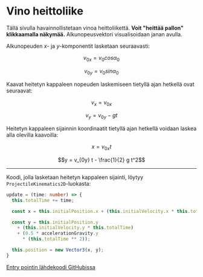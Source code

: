 # Vino heittoliike

Tällä sivulla havainnollistetaan vinoa heittoliikettä. **Voit
"heittää pallon" klikkaamalla näkymää.** Alkunopeusvektori
visualisoidaan janan avulla.

Alkunopeuden $x$- ja $y$-komponentit lasketaan seuraavasti:

$$v_{0x} = v_0 cos \alpha_0$$

$$v_{0y} = v_0 sin \alpha_0$$

Kaavat heitetyn kappaleen nopeuden laskemiseen tietyllä ajan
hetkellä ovat seuraavat:

$$v_x = v_{0x}$$

$$v_y = v_{0y} - gt$$

Heitetyn kappaleen sijainnin koordinaatit tietyllä ajan
hetkellä voidaan laskea alla olevilla kaavoilla:

$$x = v_{0x} t$$

$$y = v_{0y} t - \frac{1}{2} g t^2$$

<hr />

Koodi, jolla lasketaan heitetyn kappaleen sijainti, löytyy
`ProjectileKinematics2D`-luokasta:

```typescript
update = (time: number) => {
  this.totalTime += time;

  const x = this.initialPosition.x + (this.initialVelocity.x * this.totalTime);

  const y = this.initialPosition.y
    + (this.initialVelocity.y * this.totalTime)
    + (0.5 * accelerationGravity.y
      * (this.totalTime ** 2));

  this.position = new Vector3(x, y);
}
```

[Entry pointin lähdekoodi GitHubissa](https://github.com/mkkekkonen/TS-Math/blob/master/math/src/entryPoints/2_1_3_projectilemotion.ts)
